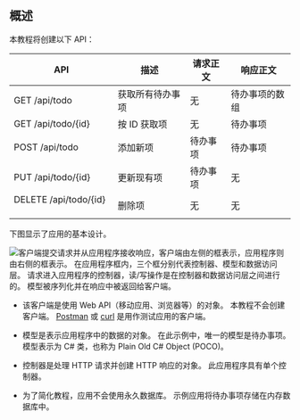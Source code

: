 ## <a name="overview"></a>概述

本教程将创建以下 API：

|API | 描述 | 请求正文 | 响应正文 |
|--- | ---- | ---- | ---- |
|GET /api/todo | 获取所有待办事项 | 无 | 待办事项的数组|
|GET /api/todo/{id} | 按 ID 获取项 | 无 | 待办事项|
|POST /api/todo | 添加新项 | 待办事项 | 待办事项 |
|PUT /api/todo/{id} | 更新现有项 &nbsp; | 待办事项 | 无 |
|DELETE /api/todo/{id} &nbsp; &nbsp; | 删除项&nbsp; &nbsp; | 无 | 无|

下图显示了应用的基本设计。

![客户端提交请求并从应用程序接收响应，客户端由左侧的框表示，应用程序则由右侧的框表示。 在应用程序框内，三个框分别代表控制器、模型和数据访问层。 请求进入应用程序的控制器，读/写操作是在控制器和数据访问层之间进行的。 模型被序列化并在响应中被返回给客户端。](../../tutorials/first-web-api/_static/architecture.png)

* 该客户端是使用 Web API（移动应用、浏览器等）的对象。 本教程不会创建客户端。 [Postman](https://www.getpostman.com/) 或 [curl](https://developer.apple.com/legacy/library/documentation/Darwin/Reference/ManPages/man1/curl.1.html) 是用作测试应用的客户端。

* 模型是表示应用程序中的数据的对象。 在此示例中，唯一的模型是待办事项。 模型表示为 C# 类，也称为 Plain Old C#  Object (POCO)。

* 控制器是处理 HTTP 请求并创建 HTTP 响应的对象。 此应用程序具有单个控制器。

* 为了简化教程，应用不会使用永久数据库。 示例应用将待办事项存储在内存数据库中。
